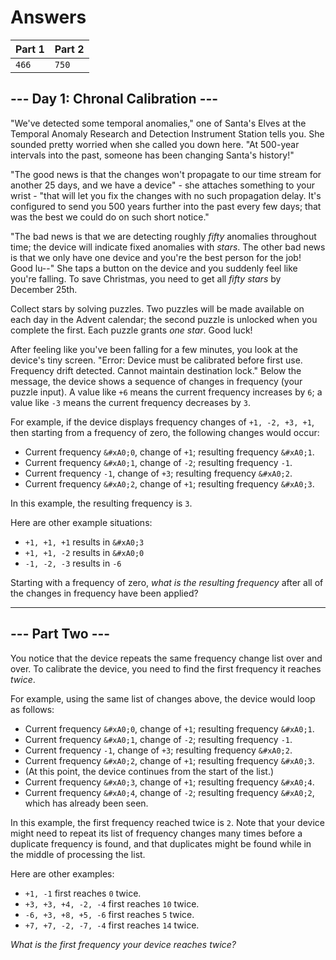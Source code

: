 # Answers

| Part 1 | Part 2 |
| ------ | ------ |
| `466`  | `750`  |

## --- Day 1: Chronal Calibration ---

"We've detected some temporal anomalies," one of Santa's Elves at the Temporal Anomaly Research and Detection Instrument Station tells you. She sounded pretty worried when she called you down here. "At 500-year intervals into the past, someone has been changing Santa's history!"

"The good news is that the changes won't propagate to our time stream for another 25 days, and we have a device" - she attaches something to your wrist - "that will let you fix the changes with no such propagation delay. It's configured to send you 500 years further into the past every few days; that was the best we could do on such short notice."

"The bad news is that we are detecting roughly _fifty_ anomalies throughout time; the device will indicate fixed anomalies with _stars_. The other bad news is that we only have one device and you're the best person for the job! Good lu--" She taps a button on the device and you suddenly feel like you're falling. To save Christmas, you need to get all _fifty stars_ by December 25th.

Collect stars by solving puzzles. Two puzzles will be made available on each day in the Advent calendar; the second puzzle is unlocked when you complete the first. Each puzzle grants _one star_. Good luck!

After feeling like you've been falling for a few minutes, you look at the device's tiny screen. "Error: Device must be calibrated before first use. Frequency drift detected. Cannot maintain destination lock." Below the message, the device shows a sequence of changes in frequency (your puzzle input). A value like `+6` means the current frequency increases by `6`; a value like `-3` means the current frequency decreases by `3`.

For example, if the device displays frequency changes of `+1, -2, +3, +1`, then starting from a frequency of zero, the following changes would occur:

* Current frequency `&#xA0;0`, change of `+1`; resulting frequency `&#xA0;1`.
* Current frequency `&#xA0;1`, change of `-2`; resulting frequency `-1`.
* Current frequency `-1`, change of `+3`; resulting frequency `&#xA0;2`.
* Current frequency `&#xA0;2`, change of `+1`; resulting frequency `&#xA0;3`.

In this example, the resulting frequency is `3`.

Here are other example situations:

* `+1, +1, +1` results in `&#xA0;3`
* `+1, +1, -2` results in `&#xA0;0`
* `-1, -2, -3` results in `-6`

Starting with a frequency of zero, _what is the resulting frequency_ after all of the changes in frequency have been applied?

-----------------

## --- Part Two ---

You notice that the device repeats the same frequency change list over and over. To calibrate the device, you need to find the first frequency it reaches _twice_.

For example, using the same list of changes above, the device would loop as follows:

* Current frequency `&#xA0;0`, change of `+1`; resulting frequency `&#xA0;1`.
* Current frequency `&#xA0;1`, change of `-2`; resulting frequency `-1`.
* Current frequency `-1`, change of `+3`; resulting frequency `&#xA0;2`.
* Current frequency `&#xA0;2`, change of `+1`; resulting frequency `&#xA0;3`.
* (At this point, the device continues from the start of the list.)
* Current frequency `&#xA0;3`, change of `+1`; resulting frequency `&#xA0;4`.
* Current frequency `&#xA0;4`, change of `-2`; resulting frequency `&#xA0;2`, which has already been seen.

In this example, the first frequency reached twice is `2`. Note that your device might need to repeat its list of frequency changes many times before a duplicate frequency is found, and that duplicates might be found while in the middle of processing the list.

Here are other examples:

* `+1, -1` first reaches `0` twice.
* `+3, +3, +4, -2, -4` first reaches `10` twice.
* `-6, +3, +8, +5, -6` first reaches `5` twice.
* `+7, +7, -2, -7, -4` first reaches `14` twice.

_What is the first frequency your device reaches twice?_